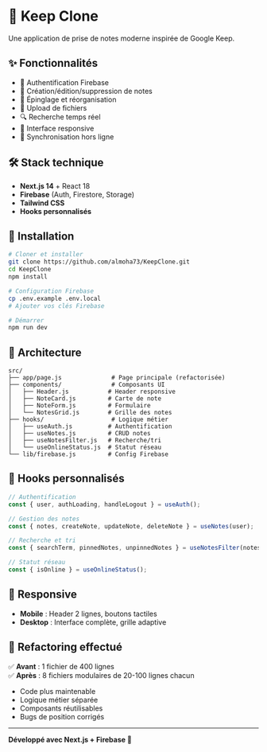 # 📝 Keep Clone

Une application de prise de notes moderne inspirée de Google Keep.

## ✨ Fonctionnalités

- 🔐 Authentification Firebase
- 📝 Création/édition/suppression de notes
- 📌 Épinglage et réorganisation
- 📁 Upload de fichiers
- 🔍 Recherche temps réel
- 📱 Interface responsive
- 🔄 Synchronisation hors ligne

## 🛠️ Stack technique

- **Next.js 14** + React 18
- **Firebase** (Auth, Firestore, Storage)
- **Tailwind CSS**
- **Hooks personnalisés**

## 🚀 Installation

```bash
# Cloner et installer
git clone https://github.com/almoha73/KeepClone.git
cd KeepClone
npm install

# Configuration Firebase
cp .env.example .env.local
# Ajouter vos clés Firebase

# Démarrer
npm run dev
```

## 📁 Architecture

```
src/
├── app/page.js              # Page principale (refactorisée)
├── components/              # Composants UI
│   ├── Header.js           # Header responsive
│   ├── NoteCard.js         # Carte de note
│   ├── NoteForm.js         # Formulaire
│   └── NotesGrid.js        # Grille des notes
├── hooks/                   # Logique métier
│   ├── useAuth.js          # Authentification
│   ├── useNotes.js         # CRUD notes
│   ├── useNotesFilter.js   # Recherche/tri
│   └── useOnlineStatus.js  # Statut réseau
└── lib/firebase.js         # Config Firebase
```

## 🧩 Hooks personnalisés

```javascript
// Authentification
const { user, authLoading, handleLogout } = useAuth();

// Gestion des notes
const { notes, createNote, updateNote, deleteNote } = useNotes(user);

// Recherche et tri
const { searchTerm, pinnedNotes, unpinnedNotes } = useNotesFilter(notes);

// Statut réseau
const { isOnline } = useOnlineStatus();
```

## 📱 Responsive

- **Mobile** : Header 2 lignes, boutons tactiles
- **Desktop** : Interface complète, grille adaptive

## 🔄 Refactoring effectué

✅ **Avant** : 1 fichier de 400 lignes  
✅ **Après** : 8 fichiers modulaires de 20-100 lignes chacun

- Code plus maintenable
- Logique métier séparée
- Composants réutilisables
- Bugs de position corrigés

---

**Développé avec Next.js + Firebase 🚀**